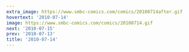 ```yaml
---
extra_image: https://www.smbc-comics.com/comics/20100714after.gif
hovertext: '2010-07-14'
image: https://www.smbc-comics.com/comics/20100714.gif
next: '2010-07-15'
prev: '2010-07-13'
title: '2010-07-14'
---
```


